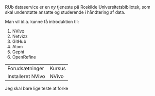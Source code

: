 RUb dataservice er en *ny* tjeneste på Roskilde Universitetsbibliotek, som skal understøtte ansatte og studerende i håndtering af data.

Man vil bl.a. kunne få introduktion til:
<ol>
  <li>NVivo</li>
  <li>Netvizz</li>
  <li>GitHub</li>
  <li>Atom</li>
  <li>Gephi</li>
  <li>OpenRefine</li>
</ol>
<table>
  <tr>
    <td>Forudsætninger</td>
    <td>Kursus</td>
  </tr>
  <tr>
    <td>Installeret NVivo</td>
    <td>NVivo</td>
  </tr>
</table>
Jeg skal bare lige teste at forke

